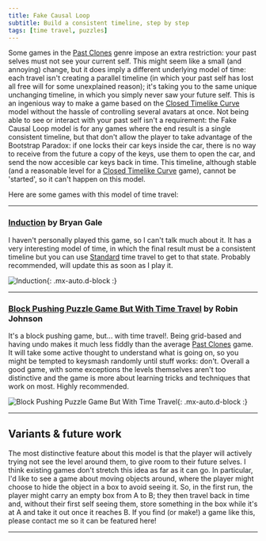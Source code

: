 ```yaml
---
title: Fake Causal Loop
subtitle: Build a consistent timeline, step by step
tags: [time travel, puzzles]
---
```


Some games in the [Past Clones](/time-genres/past-clones) genre impose an extra restriction: your past selves must not see your current self.
This might seem like a small (and annoying) change, but it does imply a different underlying model of time: each travel isn't creating a parallel
timeline (in which your past self has lost all free will for some unexplained reason); it's taking you to the same unique unchanging timeline,
in which you simply never saw your future self. This is an ingenious way to make a game based on the [Closed Timelike Curve](/time-genres/closed-timelike-curve)
model without the hassle of controlling several avatars at once. Not being able to see or interact with your past self isn't a requirement: the
Fake Causal Loop model is for any games where the end result is a single consistent timeline, but that don't allow the player to take advantage of the Bootstrap Paradox:
if one locks their car keys inside the car, there is no way to receive from the future a copy of the keys, use them to open the car, and send
the now accesible car keys back in time. This timeline, although stable (and a reasonable level for a [Closed Timelike Curve](/time-genres/closed-timelike-curve)
game), cannot be 'started', so it can't happen on this model.

Here are some games with this model of time travel:

-----

### [Induction](https://store.steampowered.com/app/381890/Induction/) by Bryan Gale

I haven't personally played this game, so I can't talk much about it. It has a very interesting model of time, in which the final result must
be a consistent timeline but you can use [Standard](/time-genres/standard) time travel to get to that state. Probably recommended, will update
this as soon as I play it.

![Induction](https://cdn.akamai.steamstatic.com/steam/apps/381890/ss_f3af590ec151224cf28a9bbdd90a4d95af7872f4.1920x1080.jpg?t=1624298007){: .mx-auto.d-block :}

-----

### [Block Pushing Puzzle Game But With Time Travel](https://versificator.itch.io/block-pushing-puzzle-game-but-you-can-time-travel) by Robin Johnson

It's a block pushing game, but... with time travel!. Being grid-based and having undo makes it much less fiddly than the average 
[Past Clones](/time-genres/past-clones) game. It will take some active thought to understand what is going on, so you might be tempted
to keysmash randomly until stuff works: don't. Overall a good game, with some exceptions the levels themselves aren't too distinctive
and the game is more about learning tricks and techniques that work on most. Highly recommended.

![Block Pushing Puzzle Game But With Time Travel](https://img.itch.zone/aW1nLzMwMjgwMjgucG5n/315x250%23c/7f37hi.png){: .mx-auto.d-block :}

-----

## Variants & future work

The most distinctive feature about this model is that the player will actively trying not see the level around them, to give room
to their future selves. I think existing games don't stretch this idea as far as it can go. In particular, I'd like to see a game
about moving objects around, where the player might choose to hide the object in a box to avoid seeing it. So, in the first run,
the player might carry an empty box from A to B; they then travel back in time and, without their first self seeing them, store something
in the box while it's at A and take it out once it reaches B. If you find (or make!) a game like this, please contact me so it can be
featured here!

-----
